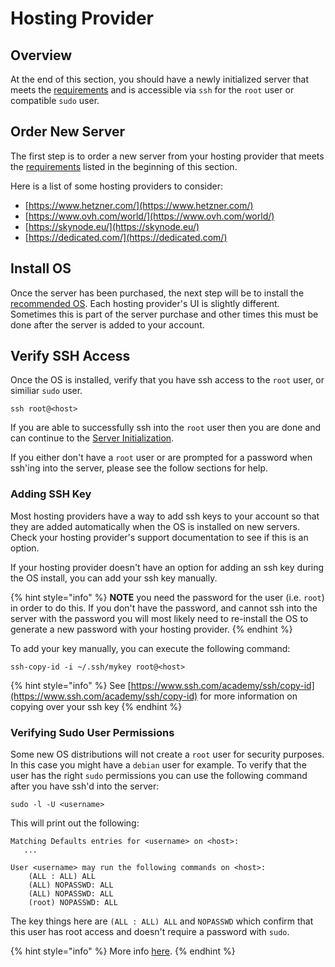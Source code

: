 # Hosting Provider

## Overview

At the end of this section, you should have a newly initialized server that meets the [requirements](../requirements.md) and is accessible via `ssh` for the `root` user or compatible `sudo` user. 

## Order New Server

The first step is to order a new server from your hosting provider that meets the [requirements](../requirements.md) listed in the beginning of this section. 

Here is a list of some hosting providers to consider:

* [https://www.hetzner.com/](https://www.hetzner.com/)
* [https://www.ovh.com/world/](https://www.ovh.com/world/)
* [https://skynode.eu/](https://skynode.eu/)
* [https://dedicated.com/](https://dedicated.com/)

## Install OS

Once the server has been purchased, the next step will be to install the [recommended OS](../requirements.md#system-os). Each hosting provider's UI is slightly different. Sometimes this is part of the server purchase and other times this must be done after the server is added to your account. 

## Verify SSH Access

Once the OS is installed, verify that you have ssh access to the `root` user, or similiar `sudo` user.

```text
ssh root@<host>
```

If you are able to successfully ssh into the `root` user then you are done and can continue to the [Server Initialization](server-initialization.md).

If you either don't have a `root` user or are prompted for a password when ssh'ing into the server, please see the follow sections for help.

### Adding SSH Key

Most hosting providers have a way to add ssh keys to your account so that they are added automatically when the OS is installed on new servers. Check your hosting provider's support documentation to see if this is an option.

If your hosting provider doesn't have an option for adding an ssh key during the OS install, you can add your ssh key manually. 

{% hint style="info" %}
**NOTE** you need the password for the user \(i.e. `root`\) in order to do this. If you don't have the password, and cannot ssh into the server with the password you will most likely need to re-install the OS to generate a new password with your hosting provider. 
{% endhint %}

To add your key manually, you can execute the following command:

```text
ssh-copy-id -i ~/.ssh/mykey root@<host>
```

{% hint style="info" %}
See [https://www.ssh.com/academy/ssh/copy-id](https://www.ssh.com/academy/ssh/copy-id) for more information on copying over your ssh key
{% endhint %}

### Verifying Sudo User Permissions

Some new OS distributions will not create a `root` user for security purposes. In this case you might have a `debian` user for example. To verify that the user has the right `sudo` permissions you can use the following command after you have ssh'd into the server:

```text
sudo -l -U <username>
```

This will print out the following:

```text
Matching Defaults entries for <username> on <host>: 
   ...
   
User <username> may run the following commands on <host>:
    (ALL : ALL) ALL
    (ALL) NOPASSWD: ALL
    (ALL) NOPASSWD: ALL
    (root) NOPASSWD: ALL
```

The key things here are `(ALL : ALL) ALL` and `NOPASSWD` which confirm that this user has root access and doesn't require a password with `sudo`.

{% hint style="info" %}
More info [here](https://unix.stackexchange.com/questions/50785/how-do-i-find-out-if-i-am-sudoer).
{% endhint %}



